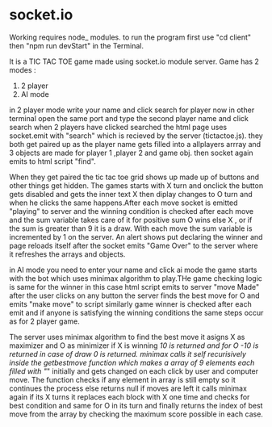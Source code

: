 
# socket.io
Working requires node_ modules. to run the program first use "cd client" then "npm run devStart" in the Terminal.

It is a TIC TAC TOE game made using socket.io module server.
Game has 2 modes :
1. 2 player
2. AI mode

in 2 player mode write your name and click search for player now  in  other terminal open the same port and type the second player name and click search when 2 players have clicked searched the html page uses socket.emit with "search" which is recieved by the server (tictactoe.js).
they both get paired up as the player name gets filled into a allplayers arrray and 3 objects are made for player 1 ,player 2 and game obj. then socket again emits to html script "find".

When they get paired the tic tac toe grid shows up made up of buttons and other things get hidden. The games starts with X turn and onclick the button gets disabled and gets the inner text X then diplay changes to O turn and when he clicks the same happens.After each move socket is emitted "playing" to server and the winning condition is checked after each move and the sum variable takes care of it for positive sum O wins else X , or if the sum is greater than 9 it is a draw.
With each move the sum variable is incremented by 1 on the server.
An alert shows put declaring the winner and page reloads itself after the socket emits "Game Over" to the server where it refreshes the arrays and objects.

in AI mode you need to enter your name and click ai mode the game starts with the bot which uses minimax algorithm to play.THe game checking logic is same for the winner in this case html script emits to server "move Made" after the user clicks on any button the server finds the best move for O and emits "make move" to script similarly game winner is checked after each emit and if anyone is satisfying the winning conditions the same steps occur as for 2 player game.

The server uses minimax algorithm to find the best move it asigns X as maximizer and O as minimizer if X is winning _10 is returned and for O -10 is returned in case of draw 0 is returned. minimax calls it self recurisively inside the getbestmove function which makes a array of 9 elements each filled with "_" initially and gets changed on each click by user and computer move.
The function checks if any element in array is still empty so it continues the process else returns null if moves are left it calls minimax again if its X turns it replaces each block with X one time and checks for best condition and same for O in its turn and finally returns the index of best move from the array by checking the maximum score possible in each case.
